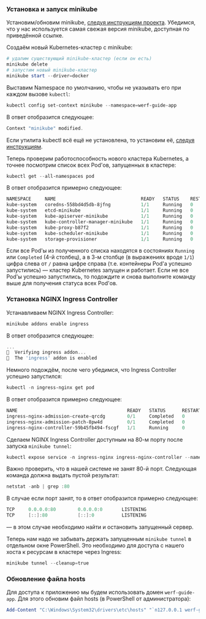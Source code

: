 ### Установка и запуск minikube

Установим/обновим minikube, [следуя инструкциям проекта](https://minikube.sigs.k8s.io/docs/start/). Убедимся, что у нас используется самая свежая версия minikube, доступная по приведённой ссылке.

Создаём новый Kubernetes-кластер с minikube:
```powershell
# удалим существующий minikube-кластер (если он есть)
minikube delete
# запустим новый minikube-кластер
minikube start --driver=docker
```

Выставим Namespace по умолчанию, чтобы не указывать его при каждом вызове `kubectl`:
```powershell
kubectl config set-context minikube --namespace=werf-guide-app
```

В ответ отобразится следующее:
```powershell
Context "minikube" modified.
```

Если утилита kubectl всё ещё не установлена, то установим её, [следуя инструкциям](https://kubernetes.io/docs/tasks/tools/install-kubectl-windows/).

Теперь проверим работоспособность нового кластера Kubernetes, а точнее посмотрим список всех Pod'ов, запущенных в кластере:
```powershell
kubectl get --all-namespaces pod
```

В ответ отобразится примерно следующее:
```powershell
NAMESPACE     NAME                               READY   STATUS    RESTARTS   AGE
kube-system   coredns-558bd4d5db-8jfng           1/1     Running   0          48s
kube-system   etcd-minikube                      1/1     Running   0          61s
kube-system   kube-apiserver-minikube            1/1     Running   0          54s
kube-system   kube-controller-manager-minikube   1/1     Running   0          54s
kube-system   kube-proxy-b87f2                   1/1     Running   0          48s
kube-system   kube-scheduler-minikube            1/1     Running   0          65s
kube-system   storage-provisioner                1/1     Running   0          56s
```

Если все Pod'ы из полученного списка находятся в состояниях `Running` или `Completed` (4-й столбец), а в 3-м столбце (в выражениях вроде `1/1`) цифра слева от `/` равна цифре справа (т.е. контейнеры Pod'а успешно запустились) — кластер Kubernetes запущен и работает. Если не все Pod'ы успешно запустились, то подождите и снова выполните команду выше для получения статуса всех Pod'ов.

### Установка NGINX Ingress Controller

Устанавливаем NGINX Ingress Controller:
```powershell
minikube addons enable ingress
```

В ответ отобразится следующее:
```powershell
...
🔎  Verifying ingress addon...
🌟  The 'ingress' addon is enabled
```

Немного подождём, после чего убедимся, что Ingress Controller успешно запустился:
```powershell
kubectl -n ingress-nginx get pod
```

В ответ отобразится примерно следующее:
```powershell
NAME                                        READY   STATUS      RESTARTS   AGE
ingress-nginx-admission-create-qrcdg        0/1     Completed   0          8m12s
ingress-nginx-admission-patch-8pw4d         0/1     Completed   0          8m12s
ingress-nginx-controller-59b45fb494-fscgf   1/1     Running     0          8m12s
```

Сделаем NGINX Ingress Controller доступным на 80-м порту после запуска `minikube tunnel`:
```powershell
kubectl expose service -n ingress-nginx ingress-nginx-controller --name ingress-nginx-controller-lb --type LoadBalancer --port 80 --target-port http
```

Важно проверить, что в нашей системе не занят 80-й порт. Следующая команда должна выдать пустой результат:
```powershell
netstat -anb | grep :80
```

В случае если порт занят, то в ответ отобразится примерно следующее:

```powershell
TCP     0.0.0.0:80        0.0.0.0:0       LISTENING
TCP     [::]:80           [::]:0          LISTENING
```

— в этом случае необходимо найти и остановить запущенный сервер.

Теперь нам надо не забывать держать запущенным `minikube tunnel` в отдельном окне PowerShell. Это необходимо для доступа с нашего хоста к ресурсам в кластере через Ingress:
```powershell
minikube tunnel --cleanup=true
```

### Обновление файла hosts

Для доступа к приложению мы будем использовать домен `werf-guide-app`. Для этого обновим файл hosts (в PowerShell от администратора):
```powershell
Add-Content "C:\Windows\System32\drivers\etc\hosts" "`n127.0.0.1 werf-guide-app"
```
